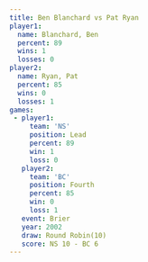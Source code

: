 ```yaml
---
title: Ben Blanchard vs Pat Ryan
player1:              
  name: Blanchard, Ben
  percent: 89         
  wins: 1             
  losses: 0           
player2:              
  name: Ryan, Pat     
  percent: 85         
  wins: 0             
  losses: 1           
games:
 - player1:        
     team: 'NS'    
     position: Lead
     percent: 89   
     win: 1        
     loss: 0       
   player2:          
     team: 'BC'      
     position: Fourth
     percent: 85     
     win: 0          
     loss: 1         
   event: Brier         
   year: 2002           
   draw: Round Robin(10)
   score: NS 10 - BC 6  
---
```

